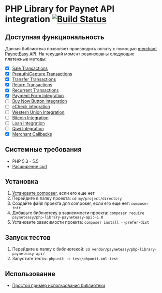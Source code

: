 # PHP Library for Paynet API integration [![Build Status](https://travis-ci.org/payneteasy/php-library-paynet.png)](https://travis-ci.org/payneteasy/php-library-paynet)
## Доступная функциональность

Данная библиотека позволяет производить оплату с помощью [merchant PaynetEasy API](http://wiki.payneteasy.com/index.php/PnE:Merchant_API). На текущий момент реализованы следующие платежные методы:
- [x] [Sale Transactions](http://wiki.payneteasy.com/index.php/PnE:Sale_Transactions)
- [x] [Preauth/Capture Transactions](http://wiki.payneteasy.com/index.php/PnE:Preauth/Capture_Transactions)
- [x] [Transfer Transactions](http://wiki.payneteasy.com/index.php/PnE:Transfer_Transactions)
- [x] [Return Transactions](http://wiki.payneteasy.com/index.php/PnE:Return_Transactions)
- [x] [Recurrent Transactions](http://wiki.payneteasy.com/index.php/PnE:Recurrent_Transactions)
- [x] [Payment Form Integration](http://wiki.payneteasy.com/index.php/PnE:Payment_Form_integration)
- [ ] [Buy Now Button integration](http://wiki.payneteasy.com/index.php/PnE:Buy_Now_Button_integration)
- [ ] [eCheck integration](http://wiki.payneteasy.com/index.php/PnE:eCheck_integration)
- [ ] [Western Union Integration](http://wiki.payneteasy.com/index.php/PnE:Western_Union_Integration)
- [ ] [Bitcoin Integration](http://wiki.payneteasy.com/index.php/PnE:Bitcoin_integration)
- [ ] [Loan Integration](http://wiki.payneteasy.com/index.php/PnE:Loan_integration)
- [ ] [Qiwi Integration](http://wiki.payneteasy.com/index.php/PnE:Qiwi_integration)
- [x] [Merchant Callbacks](http://wiki.payneteasy.com/index.php/PnE:Merchant_Callbacks)

## Системные требования

* PHP 5.3 - 5.5
* [Расширение curl](http://php.net/manual/en/book.curl.php)

## Установка

1. [Установите composer](http://getcomposer.org/doc/00-intro.md), если его еще нет
2. Перейдите в папку проекта: `cd my/project/directory`
3. Создайте файл проекта для composer, если его еще нет: `composer init`
4. Добавьте библиотеку в зависимости проекта: `composer require payneteasy/php-library-payneteasy-api:~1.0`
5. Установите зависимости проекта: `composer install --prefer-dist`

## Запуск тестов

1. Перейдите в папку с библиотекой: `cd vendor/payneteasy/php-library-payneteasy-api/`
2. Запустите тесты: `phpunit -c test/phpunit.xml test`

## Использование

* [Простой пример использования библиотеки](doc/00-basic-tutorial.md)